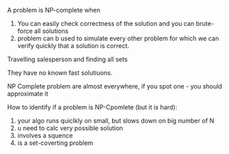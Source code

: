 A problem is NP-complete when 
1. You can easily check correctness of the solution and you can brute-force all solutions
2. problem can b used to simulate every other problem for which we can verify quickly that a solution is correct.

Travelling salesperson and finding all sets

They have no known fast solutiuons.

NP Complete problem are almost everywhere, if you spot one -  you should approximate it

How to identify if a problem is NP-Cpomlete (but it is hard):

1. your algo runs quiclkly on small, but slows down on big number of N
2. u need to calc very possible solution
3. involves a squence 
4. is a set-coverting problem